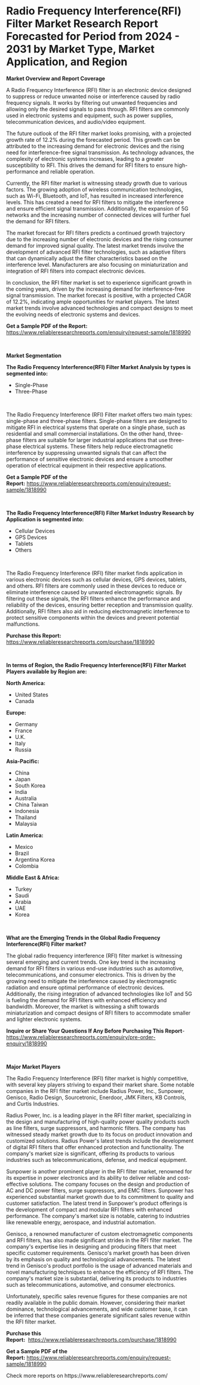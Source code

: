 <p><h1>Radio Frequency Interference(RFI) Filter Market Research Report Forecasted for Period from 2024 -  2031 by Market Type, Market Application, and Region</h1></p><p><strong>Market Overview and Report Coverage</strong></p>
<p><p>A Radio Frequency Interference (RFI) filter is an electronic device designed to suppress or reduce unwanted noise or interference caused by radio frequency signals. It works by filtering out unwanted frequencies and allowing only the desired signals to pass through. RFI filters are commonly used in electronic systems and equipment, such as power supplies, telecommunication devices, and audio/video equipment.</p><p>The future outlook of the RFI filter market looks promising, with a projected growth rate of 12.2% during the forecasted period. This growth can be attributed to the increasing demand for electronic devices and the rising need for interference-free signal transmission. As technology advances, the complexity of electronic systems increases, leading to a greater susceptibility to RFI. This drives the demand for RFI filters to ensure high-performance and reliable operation.</p><p>Currently, the RFI filter market is witnessing steady growth due to various factors. The growing adoption of wireless communication technologies, such as Wi-Fi, Bluetooth, and IoT, has resulted in increased interference levels. This has created a need for RFI filters to mitigate the interference and ensure efficient signal transmission. Additionally, the expansion of 5G networks and the increasing number of connected devices will further fuel the demand for RFI filters.</p><p>The market forecast for RFI filters predicts a continued growth trajectory due to the increasing number of electronic devices and the rising consumer demand for improved signal quality. The latest market trends involve the development of advanced RFI filter technologies, such as adaptive filters that can dynamically adjust the filter characteristics based on the interference level. Manufacturers are also focusing on miniaturization and integration of RFI filters into compact electronic devices.</p><p>In conclusion, the RFI filter market is set to experience significant growth in the coming years, driven by the increasing demand for interference-free signal transmission. The market forecast is positive, with a projected CAGR of 12.2%, indicating ample opportunities for market players. The latest market trends involve advanced technologies and compact designs to meet the evolving needs of electronic systems and devices.</p></p>
<p><strong>Get a Sample PDF of the Report:</strong> <a href="https://www.reliableresearchreports.com/enquiry/request-sample/1818990">https://www.reliableresearchreports.com/enquiry/request-sample/1818990</a></p>
<p>&nbsp;</p>
<p><strong>Market Segmentation</strong></p>
<p><strong>The Radio Frequency Interference(RFI) Filter Market Analysis by types is segmented into:</strong></p>
<p><ul><li>Single-Phase</li><li>Three-Phase</li></ul></p>
<p>&nbsp;</p>
<p><p>The Radio Frequency Interference (RFI) Filter market offers two main types: single-phase and three-phase filters. Single-phase filters are designed to mitigate RFI in electrical systems that operate on a single phase, such as residential and small commercial installations. On the other hand, three-phase filters are suitable for larger industrial applications that use three-phase electrical systems. These filters help reduce electromagnetic interference by suppressing unwanted signals that can affect the performance of sensitive electronic devices and ensure a smoother operation of electrical equipment in their respective applications.</p></p>
<p><strong>Get a Sample PDF of the Report:</strong>&nbsp;<a href="https://www.reliableresearchreports.com/enquiry/request-sample/1818990">https://www.reliableresearchreports.com/enquiry/request-sample/1818990</a></p>
<p>&nbsp;</p>
<p><strong>The Radio Frequency Interference(RFI) Filter Market Industry Research by Application is segmented into:</strong></p>
<p><ul><li>Cellular Devices</li><li>GPS Devices</li><li>Tablets</li><li>Others</li></ul></p>
<p>&nbsp;</p>
<p><p>The Radio Frequency Interference (RFI) filter market finds application in various electronic devices such as cellular devices, GPS devices, tablets, and others. RFI filters are commonly used in these devices to reduce or eliminate interference caused by unwanted electromagnetic signals. By filtering out these signals, the RFI filters enhance the performance and reliability of the devices, ensuring better reception and transmission quality. Additionally, RFI filters also aid in reducing electromagnetic interference to protect sensitive components within the devices and prevent potential malfunctions.</p></p>
<p><strong>Purchase this Report:</strong>&nbsp; <a href="https://www.reliableresearchreports.com/purchase/1818990">https://www.reliableresearchreports.com/purchase/1818990</a></p>
<p>&nbsp;</p>
<p><strong>In terms of Region, the Radio Frequency Interference(RFI) Filter Market Players available by Region are:</strong></p>
<p>
    <p> <strong> North America: </strong>
        <ul>
            <li>United States</li>
            <li>Canada</li>
        </ul>
        </p> 
    <p> <strong> Europe: </strong>
        <ul>
            <li>Germany</li>
            <li>France</li>
            <li>U.K.</li>
            <li>Italy</li>
            <li>Russia</li>
        </ul>
        </p> 
    <p> <strong> Asia-Pacific: </strong>
        <ul>
            <li>China</li>
            <li>Japan</li>
            <li>South Korea</li>
            <li>India</li>
            <li>Australia</li>
            <li>China Taiwan</li>
            <li>Indonesia</li>
            <li>Thailand</li>
            <li>Malaysia</li>
        </ul>
        </p> 
    <p> <strong> Latin America: </strong>
        <ul>
            <li>Mexico</li>
            <li>Brazil</li>
            <li>Argentina Korea</li>
            <li>Colombia</li>
        </ul>
        </p> 
    <p> <strong> Middle East & Africa: </strong>
        <ul>
            <li>Turkey</li>
            <li>Saudi</li>
            <li>Arabia</li>
            <li>UAE</li>
            <li>Korea</li>
        </ul>
    </p>
    </p>
<p>&nbsp;</p>
<p><strong>What are the Emerging Trends in the Global Radio Frequency Interference(RFI) Filter market?</strong></p>
<p><p>The global radio frequency interference (RFI) filter market is witnessing several emerging and current trends. One key trend is the increasing demand for RFI filters in various end-use industries such as automotive, telecommunications, and consumer electronics. This is driven by the growing need to mitigate the interference caused by electromagnetic radiation and ensure optimal performance of electronic devices. Additionally, the rising integration of advanced technologies like IoT and 5G is fueling the demand for RFI filters with enhanced efficiency and bandwidth. Moreover, the market is witnessing a shift towards miniaturization and compact designs of RFI filters to accommodate smaller and lighter electronic systems.</p></p>
<p><strong>Inquire or Share Your Questions If Any Before Purchasing This Report</strong>- <a href="https://www.reliableresearchreports.com/enquiry/pre-order-enquiry/1818990">https://www.reliableresearchreports.com/enquiry/pre-order-enquiry/1818990</a></p>
<p>&nbsp;</p>
<p><strong>Major Market Players</strong></p>
<p><p>The Radio Frequency Interference (RFI) filter market is highly competitive, with several key players striving to expand their market share. Some notable companies in the RFI filter market include Radius Power, Inc., Sunpower, Genisco, Radio Design, Sourcetronic, Enerdoor, JMK Filters, KB Controls, and Curtis Industries.</p><p>Radius Power, Inc. is a leading player in the RFI filter market, specializing in the design and manufacturing of high-quality power quality products such as line filters, surge suppressors, and harmonic filters. The company has witnessed steady market growth due to its focus on product innovation and customized solutions. Radius Power's latest trends include the development of digital RFI filters that offer enhanced protection and functionality. The company's market size is significant, offering its products to various industries such as telecommunications, defense, and medical equipment.</p><p>Sunpower is another prominent player in the RFI filter market, renowned for its expertise in power electronics and its ability to deliver reliable and cost-effective solutions. The company focuses on the design and production of AC and DC power filters, surge suppressors, and EMC filters. Sunpower has experienced substantial market growth due to its commitment to quality and customer satisfaction. The latest trend in Sunpower's product offerings is the development of compact and modular RFI filters with enhanced performance. The company's market size is notable, catering to industries like renewable energy, aerospace, and industrial automation.</p><p>Genisco, a renowned manufacturer of custom electromagnetic components and RFI filters, has also made significant strides in the RFI filter market. The company's expertise lies in designing and producing filters that meet specific customer requirements. Genisco's market growth has been driven by its emphasis on quality and technological advancements. The latest trend in Genisco's product portfolio is the usage of advanced materials and novel manufacturing techniques to enhance the efficiency of RFI filters. The company's market size is substantial, delivering its products to industries such as telecommunications, automotive, and consumer electronics.</p><p>Unfortunately, specific sales revenue figures for these companies are not readily available in the public domain. However, considering their market dominance, technological advancements, and wide customer base, it can be inferred that these companies generate significant sales revenue within the RFI filter market.</p></p>
<p><strong>Purchase this Report:</strong>&nbsp;&nbsp;<a href="https://www.reliableresearchreports.com/purchase/1818990">https://www.reliableresearchreports.com/purchase/1818990</a></p>
<p></p>
<p><strong>Get a Sample PDF of the Report:</strong>&nbsp;<a href="https://www.reliableresearchreports.com/enquiry/request-sample/1818990">https://www.reliableresearchreports.com/enquiry/request-sample/1818990</a></p>
<p>Check more reports on https://www.reliableresearchreports.com/</p>